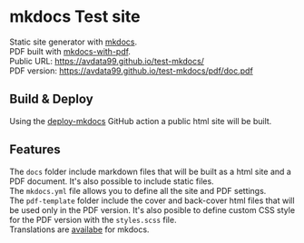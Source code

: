# mkdocs Test site

Static site generator with [mkdocs](https://www.mkdocs.org).  
PDF built with [mkdocs-with-pdf](https://github.com/orzih/mkdocs-with-pdf).  
Public URL: https://avdata99.github.io/test-mkdocs/  
PDF version: https://avdata99.github.io/test-mkdocs/pdf/doc.pdf  

## Build & Deploy

Using the [deploy-mkdocs](https://github.com/marketplace/actions/deploy-mkdocs)
GitHub action a public html site will be built.  

## Features

The `docs` folder include markdown files that will be built as a html site and a PDF document. 
It's also possible to include static files.  
The `mkdocs.yml` file allows you to define all the site and PDF settings.  
The `pdf-template` folder include the cover and back-cover html files that will be used only in the PDF version. It's also posible to define custom CSS style for the PDF version with the `styles.scss` file.  
Translations are [availabe](https://www.mkdocs.org/dev-guide/translations/) for mkdocs.  
